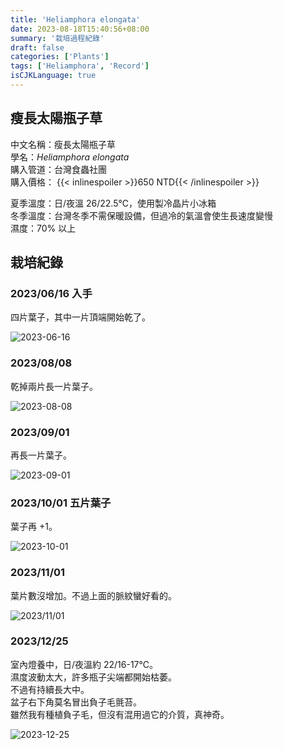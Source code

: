 ```yaml
---
title: 'Heliamphora elongata'
date: 2023-08-18T15:40:56+08:00
summary: '栽培過程紀錄'
draft: false
categories: ['Plants']
tags: ['Heliamphora', 'Record']
isCJKLanguage: true
---
```


## 瘦長太陽瓶子草

中文名稱：瘦長太陽瓶子草  
學名：*Heliamphora elongata*  
購入管道：台灣食蟲社團  
購入價格： {{< inlinespoiler >}}650 NTD{{< /inlinespoiler >}}

夏季溫度：日/夜溫 26/22.5℃，使用製冷晶片小冰箱  
冬季溫度：台灣冬季不需保暖設備，但過冷的氣溫會使生長速度變慢  
濕度：70% 以上

## 栽培紀錄

### 2023/06/16 入手

四片葉子，其中一片頂端開始乾了。

![2023-06-16](./images/2023-06-16.jpg)

### 2023/08/08

乾掉兩片長一片葉子。

![2023-08-08](./images/2023-08-08.jpg)

### 2023/09/01

再長一片葉子。

![2023-09-01](./images/2023-09-01.jpg)

### 2023/10/01 五片葉子

葉子再 +1。  

![2023-10-01](./images/2023-10-01.jpg)

### 2023/11/01

葉片數沒增加。不過上面的脈紋蠻好看的。  

![2023/11/01](./images/2023-11-01.jpg)

### 2023/12/25

室內燈養中，日/夜溫約 22/16-17℃。  
濕度波動太大，許多瓶子尖端都開始枯萎。  
不過有持續長大中。  
盆子右下角莫名冒出負子毛氈苔。  
雖然我有種植負子毛，但沒有混用過它的介質，真神奇。  

![2023-12-25](./images/2023-12-25.jpg)
